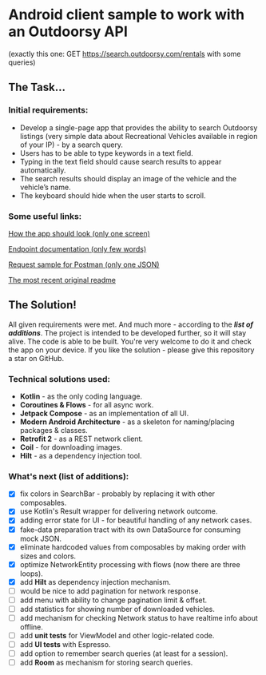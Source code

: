 # Android client sample to work with an Outdoorsy API

(exactly this one: GET https://search.outdoorsy.com/rentals with some queries)

## The Task...

### Initial requirements:

+ Develop a single-page app that provides the ability to search Outdoorsy listings
  (very simple data about Recreational Vehicles available in region of your IP) - by a search query.
+ Users has to be able to type keywords in a text field.
+ Typing in the text field should cause search results to appear automatically.
+ The search results should display an image of the vehicle and the vehicle’s name.
+ The keyboard should hide when the user starts to scroll.

### Some useful links:

[How the app should look (only one screen)](https://github.com/outdoorsy/interview-challenge-android/blob/main/Challenge-Design.png)

[Endpoint documentation (only few words)](https://github.com/outdoorsy/interview-challenge-android/blob/main/API.md)

[Request sample for Postman (only one JSON)](https://github.com/outdoorsy/interview-challenge-android/blob/main/Outdoorsy-Challenge.postman_collection.json)

[The most recent original readme](https://github.com/outdoorsy/interview-challenge-android/blob/main/README.md)

## The Solution!

All given requirements were met. And much more - according to the ___list of additions___.
The project is intended to be developed further, so it will stay alive.
The code is able to be built. You're very welcome to do it and check the app on your device.
If you like the solution - please give this repository a star on GitHub.

### Technical solutions used:

- **Kotlin** - as the only coding language.
- **Coroutines & Flows** - for all async work.
- **Jetpack Compose** - as an implementation of all UI.
- **Modern Android Architecture** - as a skeleton for naming/placing packages & classes.
- **Retrofit 2** - as a REST network client.
- **Coil** - for downloading images.
- **Hilt** - as a dependency injection tool.

### What's next (list of additions):

- [x] fix colors in SearchBar - probably by replacing it with other composables.
- [x] use Kotlin's Result wrapper for delivering network outcome.
- [x] adding error state for UI - for beautiful handling of any network cases.
- [x] fake-data preparation tract with its own DataSource for consuming mock JSON.
- [x] eliminate hardcoded values from composables by making order with sizes and colors.
- [x] optimize NetworkEntity processing with flows (now there are three loops).
- [x] add **Hilt** as dependency injection mechanism.
- [ ] would be nice to add pagination for network response.
- [ ] add menu with ability to change pagination limit & offset.
- [ ] add statistics for showing number of downloaded vehicles.
- [ ] add mechanism for checking Network status to have realtime info about offline.
- [ ] add **unit tests** for ViewModel and other logic-related code.
- [ ] add **UI tests** with Espresso.
- [ ] add option to remember search queries (at least for a session).
- [ ] add **Room** as mechanism for storing search queries.